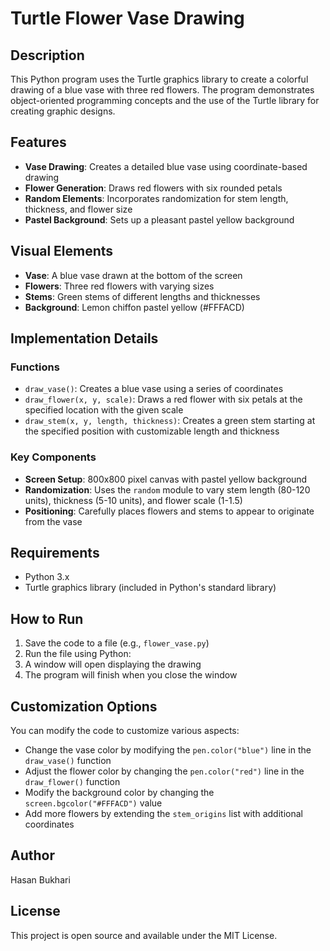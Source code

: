 # Turtle Flower Vase Drawing

## Description
This Python program uses the Turtle graphics library to create a colorful drawing of a blue vase with three red flowers. The program demonstrates object-oriented programming concepts and the use of the Turtle library for creating graphic designs.

## Features
* **Vase Drawing**: Creates a detailed blue vase using coordinate-based drawing
* **Flower Generation**: Draws red flowers with six rounded petals
* **Random Elements**: Incorporates randomization for stem length, thickness, and flower size
* **Pastel Background**: Sets up a pleasant pastel yellow background

## Visual Elements
* **Vase**: A blue vase drawn at the bottom of the screen
* **Flowers**: Three red flowers with varying sizes
* **Stems**: Green stems of different lengths and thicknesses
* **Background**: Lemon chiffon pastel yellow (#FFFACD)

## Implementation Details

### Functions
* `draw_vase()`: Creates a blue vase using a series of coordinates
* `draw_flower(x, y, scale)`: Draws a red flower with six petals at the specified location with the given scale
* `draw_stem(x, y, length, thickness)`: Creates a green stem starting at the specified position with customizable length and thickness

### Key Components
* **Screen Setup**: 800x800 pixel canvas with pastel yellow background
* **Randomization**: Uses the `random` module to vary stem length (80-120 units), thickness (5-10 units), and flower scale (1-1.5)
* **Positioning**: Carefully places flowers and stems to appear to originate from the vase

## Requirements
* Python 3.x
* Turtle graphics library (included in Python's standard library)

## How to Run
1. Save the code to a file (e.g., `flower_vase.py`)
2. Run the file using Python:
3. A window will open displaying the drawing
4. The program will finish when you close the window

## Customization Options
You can modify the code to customize various aspects:
* Change the vase color by modifying the `pen.color("blue")` line in the `draw_vase()` function
* Adjust the flower color by changing the `pen.color("red")` line in the `draw_flower()` function
* Modify the background color by changing the `screen.bgcolor("#FFFACD")` value
* Add more flowers by extending the `stem_origins` list with additional coordinates

## Author
Hasan Bukhari

## License
This project is open source and available under the MIT License.

